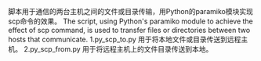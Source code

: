 脚本用于通信的两台主机之间的文件或目录传输，用Python的paramiko模块实现scp命令的效果。
The script, using Python's paramiko module to achieve the effect of scp command, is used to transfer files or directories between two hosts that communicate.
1.py_scp_to.py
用于将本地文件或目录传送到远程主机。
2.py_scp_from.py
用于将远程主机上的文件目录传送到本地。
